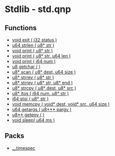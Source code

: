 # Stdlib - std.qnp

## Functions
 - [void exit ( i32 status )]()
 - [u64 strlen ( u8* str )]()
 - [void print ( u8* str )]()
 - [void print ( u8* str, u64 len )]()
 - [void print ( i64 num )]()
 - [u8 getchar ( )]()
 - [u8* scan ( u8* dest, u64 size )]()
 - [u8* strrev ( u8* str )]()
 - [u8* strrev ( u8* str, u8* end )]()
 - [u8* strcpy ( u8* dest, u8* src )]()
 - [u8* itos ( i64 num, u8* str )]()
 - [i64 stoi ( u8* str )]()
 - [void memcpy ( void* dest, void* src, u64 size )]()
 - [u64 getargs ( u8*** pargv )]()
 - [u8** getenv ( )]()
 - [void sleep( u64 ms )]()

## Packs
 - [__timespec]()